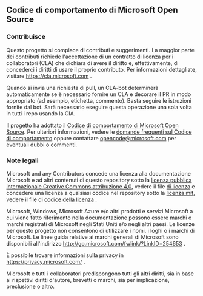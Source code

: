 ## <a name="microsoft-open-source-code-of-conduct"></a>Codice di comportamento di Microsoft Open Source

### <a name="contributing"></a>Contribuisce

Questo progetto si compiace di contributi e suggerimenti.  La maggior parte dei contributi richiede l'accettazione di un contratto di licenza per i collaboratori (CLA) che dichiara di avere il diritto e, effettivamente, di concederci i diritti di usare il proprio contributo. Per informazioni dettagliate, visitare https://cla.microsoft.com .

Quando si invia una richiesta di pull, un CLA-bot determinerà automaticamente se è necessario fornire un CLA e decorare il PR in modo appropriato (ad esempio, etichetta, commento). Basta seguire le istruzioni fornite dal bot. Sarà necessario eseguire questa operazione una sola volta in tutti i repo usando la CIA.

Il progetto ha adottato il [Codice di comportamento di Microsoft Open Source](https://opensource.microsoft.com/codeofconduct/). Per ulteriori informazioni, vedere le [domande frequenti sul Codice di comportamento](https://opensource.microsoft.com/codeofconduct/faq/) oppure contattare [opencode@microsoft.com](mailto:opencode@microsoft.com) per eventuali dubbi o commenti.

### <a name="legal-notices"></a>Note legali

Microsoft and any Contributors concede una licenza alla documentazione Microsoft e ad altri contenuti di questo repository sotto la [licenza pubblica internazionale Creative Commons attribuzione 4,0](https://creativecommons.org/licenses/by/4.0/legalcode), vedere il file [di licenza](LICENSE) e concedere una licenza a qualsiasi codice nel repository sotto la [licenza mit](https://opensource.org/licenses/MIT), vedere il file di [codice della licenza](LICENSE-CODE) .

Microsoft, Windows, Microsoft Azure e/o altri prodotti e servizi Microsoft a cui viene fatto riferimento nella documentazione possono essere marchi o marchi registrati di Microsoft negli Stati Uniti e/o negli altri paesi.
Le licenze per questo progetto non consentono di utilizzare i nomi, i loghi o i marchi di Microsoft.
Le linee guida relative ai marchi generali di Microsoft sono disponibili all'indirizzo http://go.microsoft.com/fwlink/?LinkID=254653 .

È possibile trovare informazioni sulla privacy in https://privacy.microsoft.com/ .

Microsoft e tutti i collaboratori predispongono tutti gli altri diritti, sia in base ai rispettivi diritti d'autore, brevetti o marchi, sia per implicazione, preclusione o altro.

